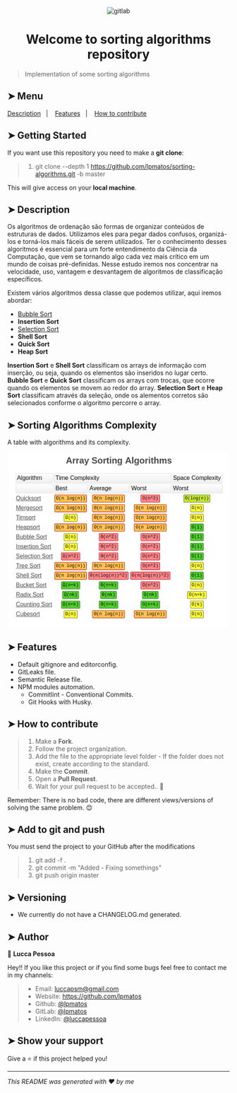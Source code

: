 <p align="center">
  <img alt="gitlab" src="https://embed-ssl.wistia.com/deliveries/70d6f4e10e2badb5ef394f00c17ad2bc1c14f6e7.jpg" width="250px" float="center"/>
</p>

<h1 align="center">Welcome to sorting algorithms repository</h1>

> Implementation of some sorting algorithms

## ➤ Menu

<p align="left">
  <a href="#-description">Description</a>&nbsp;&nbsp;&nbsp;|&nbsp;&nbsp;&nbsp;
  <a href="#-features">Features</a>&nbsp;&nbsp;&nbsp;|&nbsp;&nbsp;&nbsp;
  <a href="#-how-to-contribute">How to contribute</a>
</p>

## ➤ Getting Started

If you want use this repository you need to make a **git clone**:


>
> 1. git clone --depth 1 https://github.com/lpmatos/sorting-algorithms.git -b master
>


This will give access on your **local machine**.

## ➤ Description

Os algoritmos de ordenação são formas de organizar conteúdos de estruturas de dados. Utilizamos eles para pegar dados confusos, organizá-los e torná-los mais fáceis de serem utilizados. Ter o conhecimento desses algoritmos é essencial para um forte entendimento da Ciência da Computação, que vem se tornando algo cada vez mais crítico em um mundo de coisas pré-definidas. Nesse estudo iremos nos concentrar na velocidade, uso, vantagem e desvantagem de algoritmos de classificação específicos.

Existem vários algoritmos dessa classe que podemos utilizar, aqui iremos abordar:

* [Bubble Sort](./docs/bubble-sort.md)
* **Insertion Sort**
* [Selection Sort](./docs/selection-sort.md)
* **Shell Sort**
* **Quick Sort**
* **Heap Sort**

**Insertion Sort** e **Shell Sort** classificam os arrays de informação com inserção, ou seja, quando os elementos são inseridos no lugar certo. **Bubble Sort** e **Quick Sort** classificam os arrays com trocas, que ocorre quando os elementos se movem ao redor do array. **Selection Sort** e **Heap Sort** classificam através da seleção, onde os alementos corretos são selecionados conforme o algoritmo percorre o array.

## ➤ Sorting Algorithms Complexity

A table with algorithms and its complexity.

<p align="center">
  <img alt="gitlab" src="./docs/assets/complexity.png" width="500px" float="center"/>
</p>

## ➤ Features

* Default gitignore and editorconfig.
* GitLeaks file.
* Semantic Release file.
* NPM modules automation.
  * Commitlint - Conventional Commits.
  * Git Hooks with Husky.

## ➤ How to contribute

>
> 1. Make a **Fork**.
> 2. Follow the project organization.
> 3. Add the file to the appropriate level folder - If the folder does not exist, create according to the standard.
> 4. Make the **Commit**.
> 5. Open a **Pull Request**.
> 6. Wait for your pull request to be accepted.. 🚀
>

Remember: There is no bad code, there are different views/versions of solving the same problem. 😊

## ➤ Add to git and push

You must send the project to your GitHub after the modifications

>
> 1. git add -f .
> 2. git commit -m "Added - Fixing somethings"
> 3. git push origin master
>

## ➤ Versioning

- We currently do not have a CHANGELOG.md generated.

## ➤ Author

👤 **Lucca Pessoa**

Hey!! If you like this project or if you find some bugs feel free to contact me in my channels:

>
> * Email: luccapsm@gmail.com
> * Website: https://github.com/lpmatos
> * Github: [@lpmatos](https://github.com/lpmatos)
> * GitLab: [@lpmatos](https://gitlab.com/lpmatos)
> * LinkedIn: [@luccapessoa](https://www.linkedin.com/in/luccapessoa/)
>

## ➤ Show your support

Give a ⭐️ if this project helped you!

---

_This README was generated with ❤️ by me_
